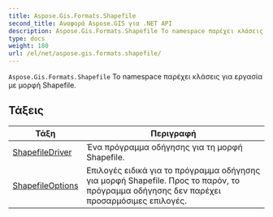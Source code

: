 ```yaml
---
title: Aspose.Gis.Formats.Shapefile
second_title: Αναφορά Aspose.GIS για .NET API
description: Aspose.Gis.Formats.Shapefile Το namespace παρέχει κλάσεις για εργασία με μορφή Shapefile.
type: docs
weight: 180
url: /el/net/aspose.gis.formats.shapefile/
---
```

`Aspose.Gis.Formats.Shapefile` Το namespace παρέχει κλάσεις για εργασία με μορφή Shapefile.

## Τάξεις

| Τάξη | Περιγραφή |
| --- | --- |
| [ShapefileDriver](./shapefiledriver/) | Ένα πρόγραμμα οδήγησης για τη μορφή Shapefile. |
| [ShapefileOptions](./shapefileoptions/) | Επιλογές ειδικά για το πρόγραμμα οδήγησης για μορφή Shapefile. Προς το παρόν, το πρόγραμμα οδήγησης δεν παρέχει προσαρμόσιμες επιλογές. |



